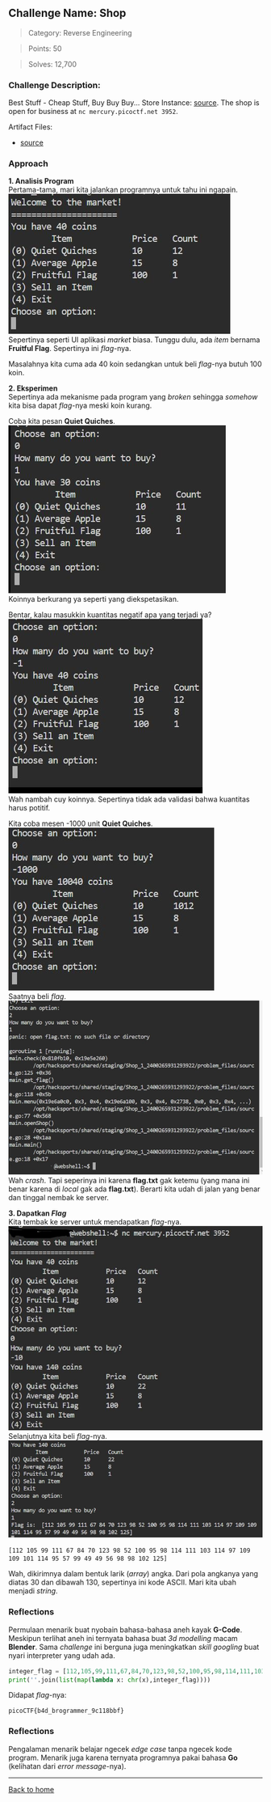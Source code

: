 ## Challenge Name: Shop
>Category: Reverse Engineering

>Points: 50

>Solves: 12,700

### Challenge Description: 

Best Stuff - Cheap Stuff, Buy Buy Buy... Store Instance: [source](https://mercury.picoctf.net/static/db20ea321ce780e69e29fd4b60e60fe0/source). The shop is open for business at ```nc mercury.picoctf.net 3952```.


Artifact Files:
* [source](https://mercury.picoctf.net/static/db20ea321ce780e69e29fd4b60e60fe0/source)

### Approach
**1. Analisis Program**  
Pertama-tama, mari kita jalankan programnya untuk tahu ini ngapain.
![opening screen](images/Shop-1.JPG)  
Sepertinya seperti UI aplikasi _market_ biasa. Tunggu dulu, ada _item_ bernama **Fruitful Flag**. Sepertinya ini _flag_-nya.

Masalahnya kita cuma ada 40 koin sedangkan untuk beli _flag_-nya butuh 100 koin.

**2. Eksperimen**  
Sepertinya ada mekanisme pada program yang _broken_ sehingga _somehow_ kita bisa dapat _flag_-nya meski koin kurang.

Coba kita pesan **Quiet Quiches**.  
![buy 1 quiet quiches](images/Shop-2.JPG)  
Koinnya berkurang ya seperti yang diekspetasikan.

Bentar, kalau masukkin kuantitas negatif apa yang terjadi ya?
![buy negative quantity](images/Shop-3.JPG)  
Wah nambah cuy koinnya. Sepertinya tidak ada validasi bahwa kuantitas harus potitif.

Kita coba mesen -1000 unit **Quiet Quiches**.  
![buy -1000 unit](images/Shop-4.JPG)  
Saatnya beli _flag_.
![beli flag](images/Shop-5.JPG)  
Wah _crash_. Tapi seperinya ini karena **flag.txt** gak ketemu (yang mana ini benar karena di _local_ gak ada **flag.txt**). Berarti kita udah di jalan yang benar dan tinggal nembak ke server.

**3. Dapatkan _Flag_**  
Kita tembak ke server untuk mendapatkan _flag_-nya. 
![pesan -10 **Quiet Quiches**](images/Shop-6.JPG)
Selanjutnya kita beli _flag_-nya.
![beli _flag_](images/Shop-7.JPG)  
```
[112 105 99 111 67 84 70 123 98 52 100 95 98 114 111 103 114 97 109 109 101 114 95 57 99 49 49 56 98 98 102 125]
```
Wah, dikirimnya dalam bentuk larik (_array_) angka. Dari pola angkanya yang diatas 30 dan dibawah 130, sepertinya ini kode ASCII. Mari kita ubah menjadi _string_.
### Reflections
Permulaan menarik buat nyobain bahasa-bahasa aneh kayak **G-Code**. Meskipun terlihat aneh ini ternyata bahasa buat _3d modelling_ macam **Blender**. Sama _challenge_ ini berguna juga meningkatkan _skill googling_ buat nyari interpreter yang udah ada.
```python
integer_flag = [112,105,99,111,67,84,70,123,98,52,100,95,98,114,111,103,114,97,109,109,101,114,95,57,99,49,49,56,98,98,102,125]
print(''.join(list(map(lambda x: chr(x),integer_flag)))) 
```
Didapat _flag_-nya:
```
picoCTF{b4d_brogrammer_9c118bbf}
```
### Reflections
Pengalaman menarik belajar ngecek _edge case_ tanpa ngecek kode program. Menarik juga karena ternyata programnya pakai bahasa **Go** (kelihatan dari _error message_-nya).

---
[Back to home](../Readme.md)
